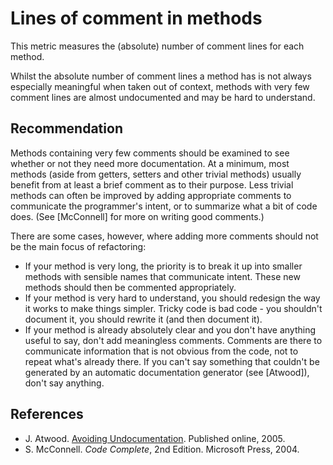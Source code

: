 # Lines of comment in methods
This metric measures the (absolute) number of comment lines for each method.

Whilst the absolute number of comment lines a method has is not always especially meaningful when taken out of context, methods with very few comment lines are almost undocumented and may be hard to understand.


## Recommendation
Methods containing very few comments should be examined to see whether or not they need more documentation. At a minimum, most methods (aside from getters, setters and other trivial methods) usually benefit from at least a brief comment as to their purpose. Less trivial methods can often be improved by adding appropriate comments to communicate the programmer's intent, or to summarize what a bit of code does. (See \[McConnell\] for more on writing good comments.)

There are some cases, however, where adding more comments should not be the main focus of refactoring:

* If your method is very long, the priority is to break it up into smaller methods with sensible names that communicate intent. These new methods should then be commented appropriately.
* If your method is very hard to understand, you should redesign the way it works to make things simpler. Tricky code is bad code - you shouldn't document it, you should rewrite it (and then document it).
* If your method is already absolutely clear and you don't have anything useful to say, don't add meaningless comments. Comments are there to communicate information that is not obvious from the code, not to repeat what's already there. If you can't say something that couldn't be generated by an automatic documentation generator (see \[Atwood\]), don't say anything.

## References
* J. Atwood. [Avoiding Undocumentation](http://www.codinghorror.com/blog/2005/11/avoiding-undocumentation.html). Published online, 2005.
* S. McConnell. *Code Complete*, 2nd Edition. Microsoft Press, 2004.
